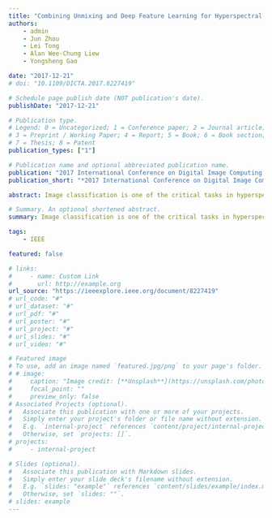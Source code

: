 ```yaml
---
title: "Combining Unmixing and Deep Feature Learning for Hyperspectral Image Classification"
authors:
    - admin
    - Jun Zhou
    - Lei Tong
    - Alan Wee-Chung Liew
    - Yongsheng Gao

date: "2017-12-21"
# doi: "10.1109/DICTA.2017.8227419"

# Schedule page publish date (NOT publication's date).
publishDate: "2017-12-21"

# Publication type.
# Legend: 0 = Uncategorized; 1 = Conference paper; 2 = Journal article;
# 3 = Preprint / Working Paper; 4 = Report; 5 = Book; 6 = Book section;
# 7 = Thesis; 8 = Patent
publication_types: ["1"]

# Publication name and optional abbreviated publication name.
publication: "2017 International Conference on Digital Image Computing: Techniques and Applications (DICTA)"
publication_short: "*2017 International Conference on Digital Image Computing: Techniques and Applications (DICTA)*"

abstract: Image classification is one of the critical tasks in hyperspectral remote sensing. In recent years, significant improvement have been achieved by various classification methods. However, mixed spectral responses from different ground materials still create confusions in complex scenes. In this regard, unmixing approaches are being successfully carried out to decompose mixed pixels into a collection of spectral signatures. Considering the usefulness of these techniques, we propose to utilize the unmixing results as an input to classifiers for better classification accuracy. We propose a novel band group based structure preserving nonnegative matrix factorization (NMF) method to estimate the individual spectral responses from different materials within different ranges of wavelengths. Then we train a convolutional neural network (CNN) with the unmixing results to generate powerful features and eventually classify the data. This method is evaluated on a new dataset and compared with several state-of-the-art models, which shows the promising potential of our method.

# Summary. An optional shortened abstract.
summary: Image classification is one of the critical tasks in hyperspectral remote sensing. In recent years, significant improvement have been achieved by various classification methods. However, mixed spectral responses from different ground materials still create confusions in complex scenes. In this regard, unmixing approaches are being successfully carried out to decompose mixed pixels into a collection of spectral signatures. Considering the usefulness of these techniques, we propose to utilize the unmixing results as an input to classifiers for better classification accuracy. We propose a novel band group based structure preserving nonnegative matrix factorization (NMF) method to estimate the individual spectral responses from different materials within different ranges of wavelengths. Then we train a convolutional neural network (CNN) with the unmixing results to generate powerful features and eventually classify the data. This method is evaluated on a new dataset and compared with several state-of-the-art models, which shows the promising potential of our method.

tags:
    - IEEE

featured: false

# links:
#     - name: Custom Link
#       url: http://example.org
url_source: "https://ieeexplore.ieee.org/document/8227419"
# url_code: "#"
# url_dataset: "#"
# url_pdf: "#"
# url_poster: "#"
# url_project: "#"
# url_slides: "#"
# url_video: "#"

# Featured image
# To use, add an image named `featured.jpg/png` to your page's folder.
# # image:
#     caption: "Image credit: [**Unsplash**](https://unsplash.com/photos/pLCdAaMFLTE)"
#     focal_point: ""
#     preview_only: false
# Associated Projects (optional).
#   Associate this publication with one or more of your projects.
#   Simply enter your project's folder or file name without extension.
#   E.g. `internal-project` references `content/project/internal-project/index.md`.
#   Otherwise, set `projects: []`.
# projects:
#     - internal-project

# Slides (optional).
#   Associate this publication with Markdown slides.
#   Simply enter your slide deck's filename without extension.
#   E.g. `slides: "example"` references `content/slides/example/index.md`.
#   Otherwise, set `slides: ""`.
# slides: example
---
```


<!-- {{% callout note %}}
Click the _Cite_ button above to demo the feature to enable visitors to import publication metadata into their reference management software.
{{% /callout %}}

{{% callout note %}}
Create your slides in Markdown - click the _Slides_ button to check out the example.
{{% /callout %}}

Supplementary notes can be added here, including [code, math, and images](https://wowchemy.com/docs/writing-markdown-latex/). -->
